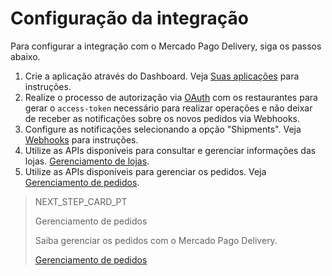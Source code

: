 # Configuração da integração

Para configurar a integração com o Mercado Pago Delivery, siga os passos abaixo.

1. Crie a aplicação através do Dashboard. Veja [Suas aplicações](https://www.mercadopago[FAKER][URL][DOMAIN]/developers/pt/guides/resources/dashboard/applications) para instruções.
2. Realize o processo de autorização via [OAuth](https://www.mercadopago[FAKER][URL][DOMAIN]/developers/pt/guides/security/oauth/introduction) com os restaurantes para gerar o `access-token` necessário para realizar operações e não deixar de receber as notificações sobre os novos pedidos via Webhooks.
2. Configure as notificações selecionando a opção "Shipments". Veja [Webhooks](https://www.mercadopago[FAKER][URL][DOMAIN]/developers/pt/guides/notifications/webhooks/webhooks) para instruções. 
3. Utilize as APIs disponíveis para consultar e gerenciar informações das lojas. [Gerenciamento de lojas](https://www.mercadopago[FAKER][URL][DOMAIN]/developers/pt/guides/proximity-mp-delivery/store-management).
5. Utilize as APIs disponíveis para gerenciar os pedidos. Veja [Gerenciamento de pedidos](https://www.mercadopago[FAKER][URL][DOMAIN]/developers/pt/guides/proximity-mp-delivery/order-management).

> NEXT_STEP_CARD_PT
>
> Gerenciamento de pedidos
>
> Saiba gerenciar os pedidos com o Mercado Pago Delivery.
>
> [Gerenciamento de pedidos](https://www.mercadopago[FAKER][URL][DOMAIN]/developers/pt/guides/mp-delivery/order-management)